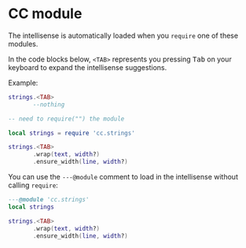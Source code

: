 # CC module

The intellisense is automatically loaded when you `require` one of these
modules.

In the code blocks below, `<TAB>` represents you pressing <kbd>Tab</kbd> on your
keyboard to expand the intellisense suggestions.

Example:

```lua
strings.<TAB>
       --nothing

-- need to require("") the module
```

```lua
local strings = require 'cc.strings'

strings.<TAB>
       .wrap(text, width?)
       .ensure_width(line, width?)
```

You can use the `---@module` comment to load in the intellisense without calling `require`:

```lua
---@module 'cc.strings'
local strings

strings.<TAB>
       .wrap(text, width?)
       .ensure_width(line, width?)
```

